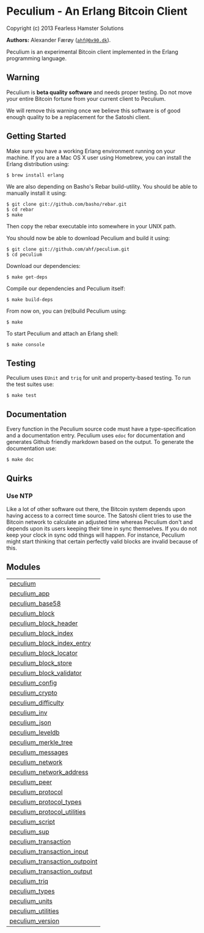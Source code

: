 

# Peculium - An Erlang Bitcoin Client #

Copyright (c) 2013 Fearless Hamster Solutions


__Authors:__ Alexander Færøy ([`ahf@0x90.dk`](mailto:ahf@0x90.dk)).

Peculium is an experimental Bitcoin client implemented in the Erlang programming language.

Warning
-------

Peculium is **beta quality software** and needs proper testing. Do not move your
entire Bitcoin fortune from your current client to Peculium.

We will remove this warning once we believe this software is of good enough
quality to be a replacement for the Satoshi client.

Getting Started
---------------

Make sure you have a working Erlang environment running on your machine. If you
are a Mac OS X user using Homebrew, you can install the Erlang distribution using:

```
$ brew install erlang
```

We are also depending on Basho's Rebar build-utility. You should be able to
manually install it using:

```
$ git clone git://github.com/basho/rebar.git
$ cd rebar
$ make
```

Then copy the rebar executable into somewhere in your UNIX path.

You should now be able to download Peculium and build it using:

```
$ git clone git://github.com/ahf/peculium.git
$ cd peculium
```

Download our dependencies:

```
$ make get-deps
```

Compile our dependencies and Peculium itself:

```
$ make build-deps
```

From now on, you can (re)build Peculium using:

```
$ make
```

To start Peculium and attach an Erlang shell:

```
$ make console
```

Testing
-------

Peculium uses `EUnit` and `triq` for unit and property-based testing. To run
the test suites use:

```
$ make test
```

Documentation
-------------

Every function in the Peculium source code must have a type-specification and a
documentation entry. Peculium uses `edoc` for documentation and generates
Github friendly markdown based on the output. To generate the documentation
use:

```
$ make doc
```

Quirks
------

### Use NTP

Like a lot of other software out there, the Bitcoin system depends upon having
access to a correct time source. The Satoshi client tries to use the Bitcoin
network to calculate an adjusted time whereas Peculium don't and depends upon
its users keeping their time in sync themselves.
If you do not keep your clock in sync odd things will happen. For instance,
Peculium might start thinking that certain perfectly valid blocks are invalid
because of this.


## Modules ##


<table width="100%" border="0" summary="list of modules">
<tr><td><a href="https://github.com/ahf/peculium/blob/master/doc/peculium.md" class="module">peculium</a></td></tr>
<tr><td><a href="https://github.com/ahf/peculium/blob/master/doc/peculium_app.md" class="module">peculium_app</a></td></tr>
<tr><td><a href="https://github.com/ahf/peculium/blob/master/doc/peculium_base58.md" class="module">peculium_base58</a></td></tr>
<tr><td><a href="https://github.com/ahf/peculium/blob/master/doc/peculium_block.md" class="module">peculium_block</a></td></tr>
<tr><td><a href="https://github.com/ahf/peculium/blob/master/doc/peculium_block_header.md" class="module">peculium_block_header</a></td></tr>
<tr><td><a href="https://github.com/ahf/peculium/blob/master/doc/peculium_block_index.md" class="module">peculium_block_index</a></td></tr>
<tr><td><a href="https://github.com/ahf/peculium/blob/master/doc/peculium_block_index_entry.md" class="module">peculium_block_index_entry</a></td></tr>
<tr><td><a href="https://github.com/ahf/peculium/blob/master/doc/peculium_block_locator.md" class="module">peculium_block_locator</a></td></tr>
<tr><td><a href="https://github.com/ahf/peculium/blob/master/doc/peculium_block_store.md" class="module">peculium_block_store</a></td></tr>
<tr><td><a href="https://github.com/ahf/peculium/blob/master/doc/peculium_block_validator.md" class="module">peculium_block_validator</a></td></tr>
<tr><td><a href="https://github.com/ahf/peculium/blob/master/doc/peculium_config.md" class="module">peculium_config</a></td></tr>
<tr><td><a href="https://github.com/ahf/peculium/blob/master/doc/peculium_crypto.md" class="module">peculium_crypto</a></td></tr>
<tr><td><a href="https://github.com/ahf/peculium/blob/master/doc/peculium_difficulty.md" class="module">peculium_difficulty</a></td></tr>
<tr><td><a href="https://github.com/ahf/peculium/blob/master/doc/peculium_inv.md" class="module">peculium_inv</a></td></tr>
<tr><td><a href="https://github.com/ahf/peculium/blob/master/doc/peculium_json.md" class="module">peculium_json</a></td></tr>
<tr><td><a href="https://github.com/ahf/peculium/blob/master/doc/peculium_leveldb.md" class="module">peculium_leveldb</a></td></tr>
<tr><td><a href="https://github.com/ahf/peculium/blob/master/doc/peculium_merkle_tree.md" class="module">peculium_merkle_tree</a></td></tr>
<tr><td><a href="https://github.com/ahf/peculium/blob/master/doc/peculium_messages.md" class="module">peculium_messages</a></td></tr>
<tr><td><a href="https://github.com/ahf/peculium/blob/master/doc/peculium_network.md" class="module">peculium_network</a></td></tr>
<tr><td><a href="https://github.com/ahf/peculium/blob/master/doc/peculium_network_address.md" class="module">peculium_network_address</a></td></tr>
<tr><td><a href="https://github.com/ahf/peculium/blob/master/doc/peculium_peer.md" class="module">peculium_peer</a></td></tr>
<tr><td><a href="https://github.com/ahf/peculium/blob/master/doc/peculium_protocol.md" class="module">peculium_protocol</a></td></tr>
<tr><td><a href="https://github.com/ahf/peculium/blob/master/doc/peculium_protocol_types.md" class="module">peculium_protocol_types</a></td></tr>
<tr><td><a href="https://github.com/ahf/peculium/blob/master/doc/peculium_protocol_utilities.md" class="module">peculium_protocol_utilities</a></td></tr>
<tr><td><a href="https://github.com/ahf/peculium/blob/master/doc/peculium_script.md" class="module">peculium_script</a></td></tr>
<tr><td><a href="https://github.com/ahf/peculium/blob/master/doc/peculium_sup.md" class="module">peculium_sup</a></td></tr>
<tr><td><a href="https://github.com/ahf/peculium/blob/master/doc/peculium_transaction.md" class="module">peculium_transaction</a></td></tr>
<tr><td><a href="https://github.com/ahf/peculium/blob/master/doc/peculium_transaction_input.md" class="module">peculium_transaction_input</a></td></tr>
<tr><td><a href="https://github.com/ahf/peculium/blob/master/doc/peculium_transaction_outpoint.md" class="module">peculium_transaction_outpoint</a></td></tr>
<tr><td><a href="https://github.com/ahf/peculium/blob/master/doc/peculium_transaction_output.md" class="module">peculium_transaction_output</a></td></tr>
<tr><td><a href="https://github.com/ahf/peculium/blob/master/doc/peculium_triq.md" class="module">peculium_triq</a></td></tr>
<tr><td><a href="https://github.com/ahf/peculium/blob/master/doc/peculium_types.md" class="module">peculium_types</a></td></tr>
<tr><td><a href="https://github.com/ahf/peculium/blob/master/doc/peculium_units.md" class="module">peculium_units</a></td></tr>
<tr><td><a href="https://github.com/ahf/peculium/blob/master/doc/peculium_utilities.md" class="module">peculium_utilities</a></td></tr>
<tr><td><a href="https://github.com/ahf/peculium/blob/master/doc/peculium_version.md" class="module">peculium_version</a></td></tr></table>

